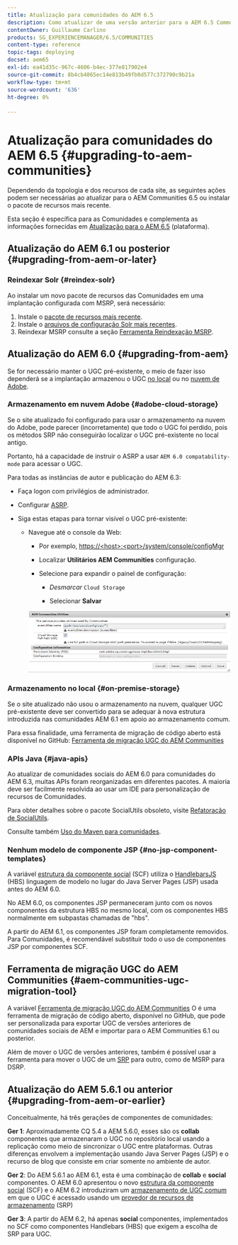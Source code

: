 ```yaml
---
title: Atualização para comunidades do AEM 6.5
description: Como atualizar de uma versão anterior para o AEM 6.5 Communities
contentOwner: Guillaume Carlino
products: SG_EXPERIENCEMANAGER/6.5/COMMUNITIES
content-type: reference
topic-tags: deploying
docset: aem65
exl-id: ea41d35c-967c-4606-b4ec-377e817902e4
source-git-commit: 8b4cb4065ec14e813b49fb0d577c372790c9b21a
workflow-type: tm+mt
source-wordcount: '636'
ht-degree: 0%

---
```


# Atualização para comunidades do AEM 6.5 {#upgrading-to-aem-communities}

Dependendo da topologia e dos recursos de cada site, as seguintes ações podem ser necessárias ao atualizar para o AEM Communities 6.5 ou instalar o pacote de recursos mais recente.

Esta seção é específica para as Comunidades e complementa as informações fornecidas em [Atualização para o AEM 6.5](/help/sites-deploying/upgrade.md) (plataforma).

## Atualização do AEM 6.1 ou posterior {#upgrading-from-aem-or-later}

### Reindexar Solr {#reindex-solr}

Ao instalar um novo pacote de recursos das Comunidades em uma implantação configurada com MSRP, será necessário:

1. Instale o [pacote de recursos mais recente](/help/communities/deploy-communities.md#latestfeaturepack).
1. Instale o [arquivos de configuração Solr mais recentes](/help/communities/msrp.md#upgrading).
1. Reindexar MSRP consulte a seção [Ferramenta Reindexação MSRP](/help/communities/msrp.md#msrp-reindex-tool).

## Atualização do AEM 6.0 {#upgrading-from-aem}

Se for necessário manter o UGC pré-existente, o meio de fazer isso dependerá se a implantação armazenou o UGC [no local](#on-premise-storage) ou no [nuvem de Adobe](#adobe-cloud-storage).

### Armazenamento em nuvem Adobe {#adobe-cloud-storage}

Se o site atualizado foi configurado para usar o armazenamento na nuvem do Adobe, pode parecer (incorretamente) que todo o UGC foi perdido, pois os métodos SRP não conseguirão localizar o UGC pré-existente no local antigo.

Portanto, há a capacidade de instruir o ASRP a usar `AEM 6.0 compatability-mode` para acessar o UGC.

Para todas as instâncias de autor e publicação do AEM 6.3:

* Faça logon com privilégios de administrador.
* Configurar [ASRP](/help/communities/asrp.md).
* Siga estas etapas para tornar visível o UGC pré-existente:

   * Navegue até o console da Web:

      * Por exemplo, [https://&lt;host>:&lt;port>/system/console/configMgr](https://localhost:4502/system/console/configMgr)

      * Localizar **Utilitários AEM Communities** configuração.
      * Selecione para expandir o painel de configuração:

         * *Desmarcar* `Cloud Storage`

         * Selecionar **Salvar**

     ![utilitários](assets/utilities.png)

### Armazenamento no local {#on-premise-storage}

Se o site atualizado não usou o armazenamento na nuvem, qualquer UGC pré-existente deve ser convertido para se adequar à nova estrutura introduzida nas comunidades AEM 6.1 em apoio ao armazenamento comum.

Para essa finalidade, uma ferramenta de migração de código aberto está disponível no GitHub:
[Ferramenta de migração UGC do AEM Communities](https://github.com/Adobe-Marketing-Cloud/communities-ugc-migration)

### APIs Java {#java-apis}

Ao atualizar de comunidades sociais do AEM 6.0 para comunidades do AEM 6.3, muitas APIs foram reorganizadas em diferentes pacotes. A maioria deve ser facilmente resolvida ao usar um IDE para personalização de recursos de Comunidades.

Para obter detalhes sobre o pacote SocialUtils obsoleto, visite [Refatoração de SocialUtils](/help/communities/socialutils.md).

Consulte também [Uso do Maven para comunidades](/help/communities/maven.md).

### Nenhum modelo de componente JSP {#no-jsp-component-templates}

A variável [estrutura da componente social](/help/communities/scf.md) (SCF) utiliza o [HandlebarsJS](https://handlebarsjs.com/) (HBS) linguagem de modelo no lugar do Java Server Pages (JSP) usada antes do AEM 6.0.

No AEM 6.0, os componentes JSP permaneceram junto com os novos componentes da estrutura HBS no mesmo local, com os componentes HBS normalmente em subpastas chamadas de &quot;hbs&quot;.

A partir do AEM 6.1, os componentes JSP foram completamente removidos. Para Comunidades, é recomendável substituir todo o uso de componentes JSP por componentes SCF.

## Ferramenta de migração UGC do AEM Communities {#aem-communities-ugc-migration-tool}

A variável [Ferramenta de migração UGC do AEM Communities](https://github.com/Adobe-Marketing-Cloud/communities-ugc-migration) O é uma ferramenta de migração de código aberto, disponível no GitHub, que pode ser personalizada para exportar UGC de versões anteriores de comunidades sociais de AEM e importar para o AEM Communities 6.1 ou posterior.

Além de mover o UGC de versões anteriores, também é possível usar a ferramenta para mover o UGC de um [SRP](/help/communities/working-with-srp.md) para outro, como de MSRP para DSRP.

## Atualização do AEM 5.6.1 ou anterior {#upgrading-from-aem-or-earlier}

Conceitualmente, há três gerações de componentes de comunidades:

**Ger 1**: Aproximadamente CQ 5.4 a AEM 5.6.0, esses são os **collab** componentes que armazenaram o UGC no repositório local usando a replicação como meio de sincronizar o UGC entre plataformas. Outras diferenças envolvem a implementação usando Java Server Pages (JSP) e o recurso de blog que consiste em criar somente no ambiente de autor.

**Ger 2**: Do AEM 5.6.1 ao AEM 6.1, esta é uma combinação de **collab** e **social** componentes. O AEM 6.0 apresentou o novo [estrutura da componente social](/help/communities/scf.md) (SCF) e o AEM 6.2 introduziram um [armazenamento de UGC comum](/help/communities/working-with-srp.md) em que o UGC é acessado usando um [provedor de recursos de armazenamento](/help/communities/srp.md) (SRP)

**Ger 3**: A partir do AEM 6.2, há apenas **social** componentes, implementados no SCF como componentes Handlebars (HBS) que exigem a escolha de SRP para UGC.
